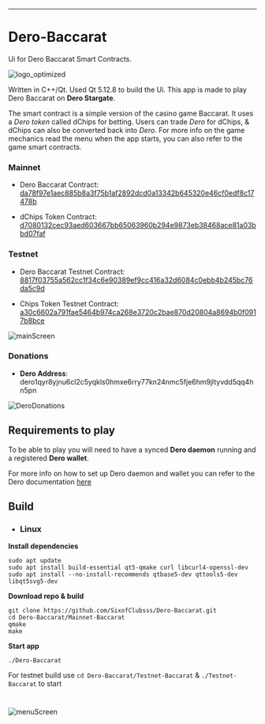 ---
# Dero-Baccarat
Ui for Dero Baccarat Smart Contracts.

![logo_optimized](https://user-images.githubusercontent.com/84689659/165416164-7e63fc07-e2ef-4391-9e6b-ed8eeaa6d2af.png)

Written in C++/Qt. Used Qt 5.12.8 to build the Ui. This app is made to play Dero Baccarat on **Dero Stargate**. 

The smart contract is a simple version of the casino game Baccarat. It uses a _Dero token_ called dChips for betting. Users can trade _Dero_ for dChips, & dChips can also be converted back into _Dero_. For more info on the game mechanics read the menu when the app starts, you can also refer to the game smart contracts.

### Mainnet

- Dero Baccarat Contract: [da78f97e1aec885b8a3f75b1af2892dcd0a13342b645320e46cf0edf8c17478b](https://explorer.dero.io/tx/da78f97e1aec885b8a3f75b1af2892dcd0a13342b645320e46cf0edf8c17478b)

- dChips Token Contract: [d7080132cec93aed603667bb65063960b294e9873eb38468ace81a03bbd07faf](https://explorer.dero.io/tx/d7080132cec93aed603667bb65063960b294e9873eb38468ace81a03bbd07faf)

### Testnet

- Dero Baccarat Testnet Contract: [8817f03755a562cc1f34c6e90389ef9cc416a32d6084c0ebb4b245bc76da5c9d](https://testnetexplorer.derohe.com/tx/8817f03755a562cc1f34c6e90389ef9cc416a32d6084c0ebb4b245bc76da5c9d)

- Chips Token Testnet Contract: [a30c6602a791fae5464b974ca268e3720c2bae870d20804a8694b0f0917b8bce](https://testnetexplorer.derohe.com/tx/a30c6602a791fae5464b974ca268e3720c2bae870d20804a8694b0f0917b8bce)

![mainScreen](https://user-images.githubusercontent.com/84689659/169574046-d885c44a-98e4-445f-bfe0-53828dddb8fd.png)
### Donations
- **Dero Address**: dero1qyr8yjnu6cl2c5yqkls0hmxe6rry77kn24nmc5fje6hm9jltyvdd5qq4hn5pn

![DeroDonations](https://user-images.githubusercontent.com/84689659/165414903-44164e7e-4277-44f8-b1fe-8d139f559db1.jpg)


## Requirements to play
To be able to play you will need to have a synced **Dero daemon** running and a registered **Dero wallet**.

For more info on how to set up Dero daemon and wallet you can refer to the Dero documentation [here](https://docs.dero.io/)

## Build

- ### Linux

**Install dependencies**
```
sudo apt update
sudo apt install build-essential qt5-qmake curl libcurl4-openssl-dev
sudo apt install --no-install-recommends qtbase5-dev qttools5-dev libqt5svg5-dev
```

**Download repo & build**
```
git clone https://github.com/SixofClubsss/Dero-Baccarat.git
cd Dero-Baccarat/Mainnet-Baccarat
qmake
make
```

**Start app**
```
./Dero-Baccarat 
```
For testnet build use ```cd Dero-Baccarat/Testnet-Baccarat``` & ```./Testnet-Baccarat``` to start
#
![menuScreen](https://user-images.githubusercontent.com/84689659/169574686-925eb3d6-c41c-4112-9ae8-3a1259e1afc4.png)
#
